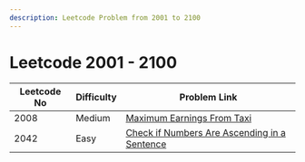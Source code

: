 ```yaml
---
description: Leetcode Problem from 2001 to 2100
---
```


# Leetcode 2001 - 2100

| Leetcode No | Difficulty | Problem Link                                                                                                                                                  |
| ----------- | ---------- | ------------------------------------------------------------------------------------------------------------------------------------------------------------- |
| 2008        | Medium     | [Maximum Earnings From Taxi](../difficulty-based-problem-index/leetcode-medium/leetcode-2008-maximum-earnings-from-taxi.md)                                   |
| 2042        | Easy       | [Check if Numbers Are Ascending in a Sentence](../difficulty-based-problem-index/leetcode-easy/leetcode-2042-check-if-numbers-are-ascending-in-a-sentence.md) |
